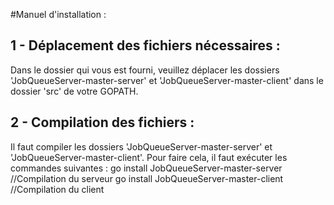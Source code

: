 #Manuel d'installation :

## 1 - Déplacement des fichiers nécessaires :
Dans le dossier qui vous est fourni, veuillez déplacer les dossiers 'JobQueueServer-master-server'
et 'JobQueueServer-master-client' dans le dossier 'src' de votre GOPATH.

## 2 - Compilation des fichiers :
Il faut compiler les dossiers 'JobQueueServer-master-server' et 'JobQueueServer-master-client'.
Pour faire cela, il faut exécuter les commandes suivantes :
go install JobQueueServer-master-server //Compilation du serveur
go install JobQueueServer-master-client //Compilation du client

